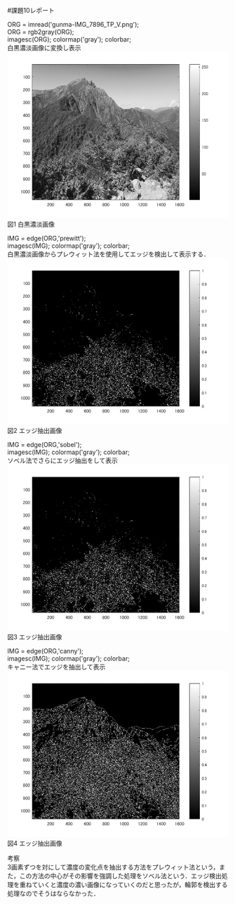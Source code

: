 #課題10レポート

ORG = imread('gunma-IMG_7896_TP_V.png');  
ORG = rgb2gray(ORG);  
imagesc(ORG); colormap('gray'); colorbar;  
白黒濃淡画像に変換し表示  
![fig10_1](/image/fig6_1.png)  
図1 白黒濃淡画像  

IMG = edge(ORG,'prewitt');  
imagesc(IMG); colormap('gray'); colorbar;  
白黒濃淡画像からプレウィット法を使用してエッジを検出して表示する．  
![fig10_2](/image/fig10_2.png)  
図2 エッジ抽出画像  

IMG = edge(ORG,'sobel');  
imagesc(IMG); colormap('gray'); colorbar;  
ソベル法でさらにエッジ抽出をして表示  
![fig10_3](/image/fig10_3.png)  
図3 エッジ抽出画像  

IMG = edge(ORG,'canny');  
imagesc(IMG); colormap('gray'); colorbar;  
キャニー法でエッジを抽出して表示  
![fig10_4](/image/fig10_4.png)  
図4 エッジ抽出画像  

考察  
3画素ずつを対にして濃度の変化点を抽出する方法をプレウィット法という，また，この方法の中心がその影響を強調した処理をソベル法という．エッジ検出処理を重ねていくと濃度の濃い画像になっていくのだと思ったが，輪郭を検出する処理なのでそうはならなかった．
